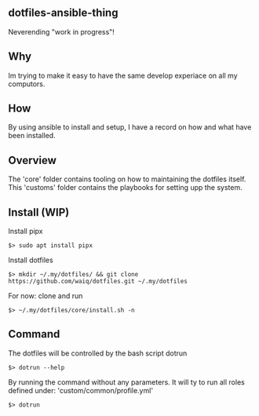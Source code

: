 ## dotfiles-ansible-thing

Neverending "work in progress"!

## Why

Im trying to make it easy to have the same develop experiace on all my computors.

## How

By using ansible to install and setup, I have a record on how and what have
been installed.

## Overview

The 'core' folder contains tooling on how to maintaining the dotfiles itself.
This 'customs' folder contains the playbooks for setting upp the system.

## Install (WIP)

Install pipx

```
$> sudo apt install pipx
```

Install dotfiles

```
$> mkdir ~/.my/dotfiles/ && git clone https://github.com/waiq/dotfiles.git ~/.my/dotfiles
```

For now: clone and run

```
$> ~/.my/dotfiles/core/install.sh -n
```

## Command

The dotfiles will be controlled by the bash script dotrun

```
$> dotrun --help
```

By running the command without any parameters. It will ty to run all roles
defined under: 'custom/common/profile.yml'

```
$> dotrun
```
